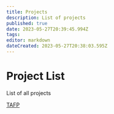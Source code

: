 ```yaml
---
title: Projects
description: List of projects
published: true
date: 2023-05-27T20:39:45.994Z
tags: 
editor: markdown
dateCreated: 2023-05-27T20:38:03.595Z
---
```


# Project List
List of all projects

[TAFP](/projects/tafp)